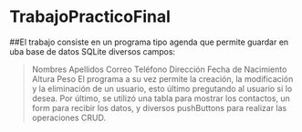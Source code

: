 # TrabajoPracticoFinal

##El trabajo consiste en un programa tipo agenda que permite guardar en uba base de datos SQLite diversos campos:
>Nombres
>Apellidos
>Correo
>Teléfono
>Dirección
>Fecha de Nacimiento
>Altura
>Peso
El programa a su vez permite la creación, la modificación y la eliminación de un usuario, esto último pregutando al usuario si lo desea. Por último, se utilizó una tabla para mostrar los contactos, un form para recibir los datos, y diversos pushButtons para realizar las operaciones CRUD.
